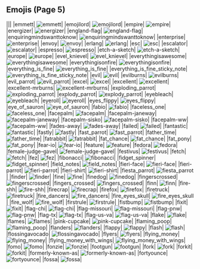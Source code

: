 
## Emojis (Page 5)
|||
|emmett| ![emmett](/output/emmett.jpg)|
|emojilord| ![emojilord](/output/emojilord.jpg)|
|empire| ![empire](/output/empire.png)|
|energizer| ![energizer](/output/energizer.gif)|
|england-flag| ![england-flag](/output/england-flag.png)|
|enquiringmindswanttoknow| ![enquiringmindswanttoknow](/output/enquiringmindswanttoknow.png)|
|enterprise| ![enterprise](/output/enterprise.jpg)|
|envoy| ![envoy](/output/envoy.png)|
|erlang| ![erlang](/output/erlang.png)|
|esc| ![esc](/output/esc.png)|
|escalator| ![escalator](/output/escalator.jpg)|
|espresso| ![espresso](/output/espresso.jpg)|
|etch-a-sketch| ![etch-a-sketch](/output/etch-a-sketch.gif)|
|europe| ![europe](/output/europe.png)|
|evel_knievel| ![evel_knievel](/output/evel_knievel.jpg)|
|everythingisawesome| ![everythingisawesome](/output/everythingisawesome.png)|
|everythingisonfire| ![everythingisonfire](/output/everythingisonfire.gif)|
|everything_is_fine| ![everything_is_fine](/output/everything_is_fine.gif)|
|everything_is_fine_sticky_note| ![everything_is_fine_sticky_note](/output/everything_is_fine_sticky_note.png)|
|evil| ![evil](/output/evil.png)|
|evilburns| ![evilburns](/output/evilburns.png)|
|evil_parrot| ![evil_parrot](/output/evil_parrot.gif)|
|excel| ![excel](/output/excel.png)|
|excellent| ![excellent](/output/excellent.png)|
|excellent-mrburns| ![excellent-mrburns](/output/excellent-mrburns.gif)|
|exploding_parrot| ![exploding_parrot](/output/exploding_parrot)|
|explody_parrot| ![explody_parrot](/output/explody_parrot.gif)|
|eyebleach| ![eyebleach](/output/eyebleach.gif)|
|eyeroll| ![eyeroll](/output/eyeroll)|
|eyes_flippy| ![eyes_flippy](/output/eyes_flippy.gif)|
|eye_of_sauron| ![eye_of_sauron](/output/eye_of_sauron.jpg)|
|fabio| ![fabio](/output/fabio.png)|
|faceless_one| ![faceless_one](/output/faceless_one.png)|
|facepalm| ![facepalm](/output/facepalm.gif)|
|facepalm-janeway| ![facepalm-janeway](/output/facepalm-janeway.png)|
|facepalm-sisko| ![facepalm-sisko](/output/facepalm-sisko.png)|
|facepalm-ww| ![facepalm-ww](/output/facepalm-ww.gif)|
|fades-away| ![fades-away](/output/fades-away)|
|failed| ![failed](/output/failed.png)|
|fantastic| ![fantastic](/output/fantastic.jpg)|
|fastly| ![fastly](/output/fastly.png)|
|fast_parrot| ![fast_parrot](/output/fast_parrot.gif)|
|father_time| ![father_time](/output/father_time.gif)|
|fatrabbit| ![fatrabbit](/output/fatrabbit)|
|fat_chance| ![fat_chance](/output/fat_chance.png)|
|fat_pony| ![fat_pony](/output/fat_pony.jpg)|
|fear-io| ![fear-io](/output/fear-io.png)|
|feature| ![feature](/output/feature.gif)|
|fedora| ![fedora](/output/fedora)|
|female-judge-gavel| ![female-judge-gavel](/output/female-judge-gavel.png)|
|festivus| ![festivus](/output/festivus.png)|
|fetch| ![fetch](/output/fetch.jpg)|
|fez| ![fez](/output/fez.gif)|
|fibonacci| ![fibonacci](/output/fibonacci.png)|
|fidget_spinner| ![fidget_spinner](/output/fidget_spinner.gif)|
|field_notes| ![field_notes](/output/field_notes.jpg)|
|fieri-face| ![fieri-face](/output/fieri-face.png)|
|fieri-parrot| ![fieri-parrot](/output/fieri-parrot.gif)|
|fieri-shirt| ![fieri-shirt](/output/fieri-shirt.png)|
|fiesta_parrot| ![fiesta_parrot](/output/fiesta_parrot.gif)|
|finder| ![finder](/output/finder.png)|
|fine| ![fine](/output/fine.png)|
|finedog| ![finedog](/output/finedog.png)|
|fingerscrossed| ![fingerscrossed](/output/fingerscrossed.png)|
|fingers_crossed| ![fingers_crossed](/output/fingers_crossed.png)|
|finn| ![finn](/output/finn.gif)|
|fire-shh| ![fire-shh](/output/fire-shh.png)|
|firecrap| ![firecrap](/output/firecrap)|
|firefox| ![firefox](/output/firefox.png)|
|firetruck| ![firetruck](/output/firetruck.png)|
|fire_dancers| ![fire_dancers](/output/fire_dancers.png)|
|fire_eyes_skull| ![fire_eyes_skull](/output/fire_eyes_skull.png)|
|fire_wolf| ![fire_wolf](/output/fire_wolf.png)|
|firstrule| ![firstrule](/output/firstrule.jpg)|
|fistbump| ![fistbump](/output/fistbump)|
|fixit| ![fixit](/output/fixit.png)|
|flag-chi| ![flag-chi](/output/flag-chi.png)|
|flag-missouri| ![flag-missouri](/output/flag-missouri.png)|
|flag-pnw| ![flag-pnw](/output/flag-pnw.png)|
|flag-tx| ![flag-tx](/output/flag-tx.png)|
|flag-us-va| ![flag-us-va](/output/flag-us-va.gif)|
|flake| ![flake](/output/flake.png)|
|flames| ![flames](/output/flames.png)|
|pink-cupcake| ![pink-cupcake](/output/pink-cupcake.png)|
|flaming_poop| ![flaming_poop](/output/flaming_poop.png)|
|flanders| ![flanders](/output/flanders.png)|
|flappy| ![flappy](/output/flappy.gif)|
|flash| ![flash](/output/flash.png)|
|flossingavocado| ![flossingavocado](/output/flossingavocado.gif)|
|flyers| ![flyers](/output/flyers.png)|
|flying_money| ![flying_money](/output/flying_money.gif)|
|flying_money_with_wings| ![flying_money_with_wings](/output/flying_money_with_wings.gif)|
|fomo| ![fomo](/output/fomo.png)|
|fonzie| ![fonzie](/output/fonzie.png)|
|footgun| ![footgun](/output/footgun.png)|
|fork| ![fork](/output/fork.png)|
|forkit| ![forkit](/output/forkit)|
|formerly-known-as| ![formerly-known-as](/output/formerly-known-as.png)|
|fortyounce| ![fortyounce](/output/fortyounce.png)|
|fossa| ![fossa](/output/fossa.jpg)|